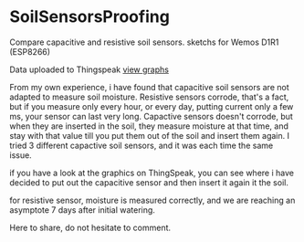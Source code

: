 # SoilSensorsProofing
Compare capacitive and resistive soil sensors.
sketchs for Wemos D1R1 (ESP8266)

Data uploaded to Thingspeak
[view graphs](https://thingspeak.com/channels/564209)

From my own experience, i have found that capacitive soil sensors are not adapted to measure soil moisture. Resistive sensors corrode, that's a fact, but if you measure only every hour, or every day, putting current only a few ms, your sensor can last very long. Capactive sensors doesn't corrode, but when they are inserted in the soil, they measure moisture at that time, and stay with that value till you put them out of the soil and insert them again. I tried 3 different capactive soil sensors, and it was each time the same issue.

if you have a look at the graphics on ThingSpeak, you can see where i have decided to put out the capacitive sensor and then insert it again it the soil. 

for resistive sensor, moisture is measured correctly, and we are reaching an asymptote 7 days after initial watering.

Here to share, do not hesitate to comment.
